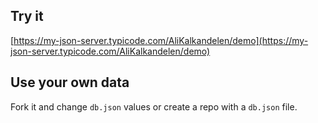 ## Try it

[https://my-json-server.typicode.com/AliKalkandelen/demo](https://my-json-server.typicode.com/AliKalkandelen/demo)

## Use your own data

Fork it and change `db.json` values or create a repo with a `db.json` file.
